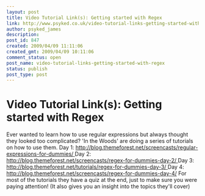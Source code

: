 ```yaml
---
layout: post
title: Video Tutorial Link(s): Getting started with Regex
link: http://www.psyked.co.uk/video-tutorial-links-getting-started-with-regex/
author: psyked_james
description: 
post_id: 847
created: 2009/04/09 11:11:06
created_gmt: 2009/04/09 10:11:06
comment_status: open
post_name: video-tutorial-links-getting-started-with-regex
status: publish
post_type: post
---
```


# Video Tutorial Link(s): Getting started with Regex

Ever wanted to learn how to use regular expressions but always thought they looked too complicated? 'In the Woods' are doing a series of tutorials on how to use them. Day 1: [http://blog.themeforest.net/screencasts/regular-expressions-for-dummies/ ](http://blog.themeforest.net/screencasts/regular-expressions-for-dummies/)Day 2: [http://blog.themeforest.net/screencasts/regex-for-dummies-day-2/ ](http://blog.themeforest.net/screencasts/regex-for-dummies-day-2/)Day 3: [http://blog.themeforest.net/tutorials/regex-for-dummies-day-3/ ](http://blog.themeforest.net/tutorials/regex-for-dummies-day-3/)Day 4: <http://blog.themeforest.net/screencasts/regex-for-dummies-day-4/> For most of the tutorials they have a quiz at the end, just to make sure you were paying attention! (It also gives you an insight into the topics they'll cover)